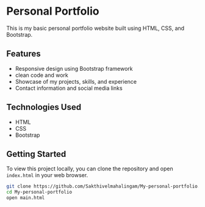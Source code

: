 # Personal Portfolio

This is my basic personal portfolio website built using HTML, CSS, and Bootstrap.

## Features

- Responsive design using Bootstrap framework
- clean code and work
- Showcase of my projects, skills, and experience
- Contact information and social media links

## Technologies Used

- HTML
- CSS
- Bootstrap

## Getting Started

To view this project locally, you can clone the repository and open `index.html` in your web browser.

```bash
git clone https://github.com/Sakthivelmahalingam/My-personal-portfolio.git
cd My-personal-portfolio
open main.html
